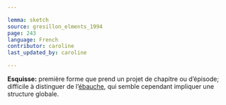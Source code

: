 ```yaml
---

lemma: sketch
source: gresillon_elments_1994
page: 243
language: French
contributor: caroline
last_updated_by: caroline

---
```


**Esquisse:** première forme que prend un projet de chapitre ou d’épisode; difficile à distinguer de l’[ébauche](outline.html), qui semble cependant impliquer une structure globale.
